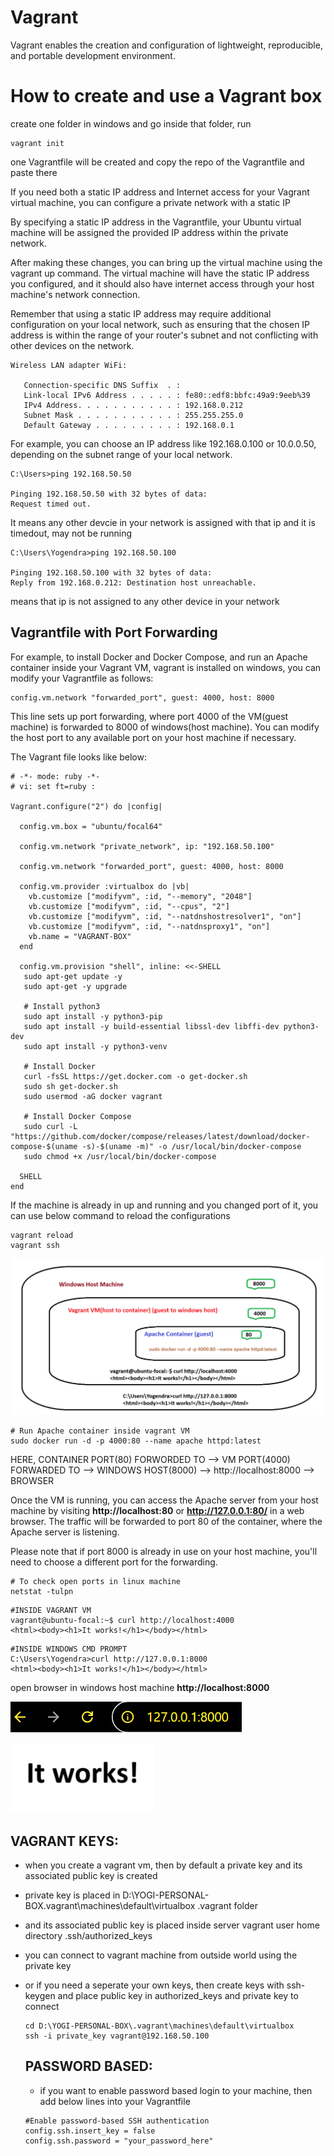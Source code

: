 # Vagrant
Vagrant enables the creation and configuration of lightweight, reproducible, and portable development environment.

# How to create and use a Vagrant box

create one folder in windows and go inside that folder, run
```
vagrant init
```
one Vagrantfile will be created and copy the repo of the Vagrantfile and paste there

If you need both a static IP address and Internet access for your Vagrant virtual machine, you can configure a private network with a static IP

By specifying a static IP address in the Vagrantfile, your Ubuntu virtual machine will be assigned the provided IP address within the private network.

After making these changes, you can bring up the virtual machine using the vagrant up command. The virtual machine will have the static IP address you configured, and it should also have internet access through your host machine's network connection.

Remember that using a static IP address may require additional configuration on your local network, such as ensuring that the chosen IP address is within the range of your router's subnet and not conflicting with other devices on the network.

```
Wireless LAN adapter WiFi:

   Connection-specific DNS Suffix  . :
   Link-local IPv6 Address . . . . . : fe80::edf8:bbfc:49a9:9eeb%39
   IPv4 Address. . . . . . . . . . . : 192.168.0.212
   Subnet Mask . . . . . . . . . . . : 255.255.255.0
   Default Gateway . . . . . . . . . : 192.168.0.1

```

For example, you can choose an IP address like 192.168.0.100 or 10.0.0.50, depending on the subnet range of your local network.

```
C:\Users>ping 192.168.50.50

Pinging 192.168.50.50 with 32 bytes of data:
Request timed out.
```
It means any other devcie in your network is assigned with that ip and it is timedout, may not be running

```
C:\Users\Yogendra>ping 192.168.50.100

Pinging 192.168.50.100 with 32 bytes of data:
Reply from 192.168.0.212: Destination host unreachable.
```
means that ip is not assigned to any other device in your network

## Vagrantfile with Port Forwarding

For example, to install Docker and Docker Compose, and run an Apache container inside your Vagrant VM, vagrant is installed on windows, you can modify your Vagrantfile as follows:

```
config.vm.network "forwarded_port", guest: 4000, host: 8000
```

This line sets up port forwarding, where port 4000 of the VM(guest machine) is forwarded to 8000 of windows(host machine). You can modify the host port to any available port on your host machine if necessary.

The Vagrant file looks like below:

```
# -*- mode: ruby -*-
# vi: set ft=ruby :

Vagrant.configure("2") do |config|

  config.vm.box = "ubuntu/focal64"

  config.vm.network "private_network", ip: "192.168.50.100"

  config.vm.network "forwarded_port", guest: 4000, host: 8000

  config.vm.provider :virtualbox do |vb|
    vb.customize ["modifyvm", :id, "--memory", "2048"]
    vb.customize ["modifyvm", :id, "--cpus", "2"]
    vb.customize ["modifyvm", :id, "--natdnshostresolver1", "on"]
    vb.customize ["modifyvm", :id, "--natdnsproxy1", "on"]
    vb.name = "VAGRANT-BOX"
  end

  config.vm.provision "shell", inline: <<-SHELL
   sudo apt-get update -y
   sudo apt-get -y upgrade

   # Install python3
   sudo apt install -y python3-pip
   sudo apt install -y build-essential libssl-dev libffi-dev python3-dev
   sudo apt install -y python3-venv

   # Install Docker
   curl -fsSL https://get.docker.com -o get-docker.sh
   sudo sh get-docker.sh
   sudo usermod -aG docker vagrant

   # Install Docker Compose
   sudo curl -L "https://github.com/docker/compose/releases/latest/download/docker-compose-$(uname -s)-$(uname -m)" -o /usr/local/bin/docker-compose
   sudo chmod +x /usr/local/bin/docker-compose

  SHELL
end
```

If the machine is already in up and running and you changed port of it, you can use below command to reload the configurations

```
vagrant reload
vagrant ssh
```

![image](https://github.com/Yogendraofficial7/Vagrant/blob/faaf6ed2bee2b0e863bd4b51b734456ca56e2137/20240819203755.png)

   
```
# Run Apache container inside vagrant VM
sudo docker run -d -p 4000:80 --name apache httpd:latest
```
HERE, 
CONTAINER PORT(80) FORWORDED TO --> VM PORT(4000) FORWARDED TO --> WINDOWS HOST(8000)  --> http://localhost:8000  --> BROWSER

Once the VM is running, you can access the Apache server from your host machine by visiting **http://localhost:80** or **http://127.0.0.1:80/**
in a web browser. The traffic will be forwarded to port 80 of the container, where the Apache server is listening.

Please note that if port 8000 is already in use on your host machine, you'll need to choose a different port for the forwarding.

```
# To check open ports in linux machine
netstat -tulpn
```


```
#INSIDE VAGRANT VM
vagrant@ubuntu-focal:~$ curl http://localhost:4000
<html><body><h1>It works!</h1></body></html>
```
```
#INSIDE WINDOWS CMD PROMPT
C:\Users\Yogendra>curl http://127.0.0.1:8000
<html><body><h1>It works!</h1></body></html>
```
open browser in windows host machine **http://localhost:8000**


![image](https://github.com/Yogendraofficial7/Vagrant/blob/faaf6ed2bee2b0e863bd4b51b734456ca56e2137/20240819210545.png)

![image](https://github.com/Yogendraofficial7/Vagrant/blob/faaf6ed2bee2b0e863bd4b51b734456ca56e2137/20240819204234.png)


VAGRANT KEYS:
-------------
- when you create a vagrant vm, then by default a private key and its associated public key is created
- private key is placed in D:\YOGI-PERSONAL-BOX\.vagrant\machines\default\virtualbox    .vagrant folder
- and its associated public key is placed inside server vagrant user home directory .ssh/authorized_keys
- you can connect to vagrant machine from outside world using the private key
- or if you need a seperate your own keys, then create keys with ssh-keygen and place public key in authorized_keys and private key to connect

  ```
  cd D:\YOGI-PERSONAL-BOX\.vagrant\machines\default\virtualbox
  ssh -i private_key vagrant@192.168.50.100
  ```


  PASSWORD BASED:
  ---------------
  
  - if you want to enable password based login to your machine, then add below lines into your Vagrantfile
  
  ```
  #Enable password-based SSH authentication
  config.ssh.insert_key = false
  config.ssh.password = "your_password_here"
  ```
